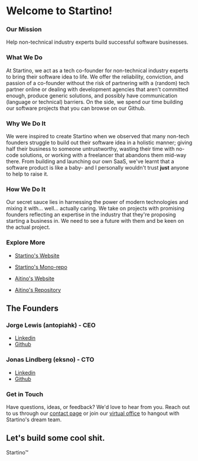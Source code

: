 # Welcome to Startino!

### Our Mission

Help non-technical industry experts build successful software businesses.

### What We Do

At Startino, we act as a tech co-founder for non-technical industry experts to bring their software idea to life. We offer the reliability, conviction, and passion of a co-founder without the risk of partnering with a (random) tech partner online or dealing with development agencies that aren't committed enough, produce generic solutions, and possibly have communication (language or technical) barriers. On the side, we spend our time building our software projects that you can browse on our Github.

### Why We Do It

We were inspired to create Startino when we observed that many non-tech founders struggle to build out their software idea in a holistic manner; giving half their business to someone untrustworthy, wasting their time with no-code solutions, or working with a freelancer that abandons them mid-way there. From building and launching our own SaaS, we've learnt that a software product is like a baby- and I personally wouldn't trust **just** anyone to help to raise it.

### How We Do It

Our secret sauce lies in harnessing the power of modern technologies and mixing it with... well... actually caring. We take on projects with promising founders reflecting an expertise in the industry that they're proposing starting a business in. We need to see a future with them and be keen on the actual project.

### Explore More

- [Startino's Website](https://futi.no)
- [Startino's Mono-repo](https://github.com/futino/futino)

- [Aitino's Website](https://aiti.no)
- [Aitino's Repository](https://github.com/futino/aitino)

## The Founders

### Jorge Lewis (antopiahk) - CEO

- [Linkedin](https://linkedin/in/jorge-lewis)
- [Github](https://github.com/antopiahk)

### Jonas Lindberg (eksno) - CTO

- [Linkedin](https://www.linkedin.com/in/eksno/)
- [Github](https://github.com/eksno)

### Get in Touch

Have questions, ideas, or feedback? We'd love to hear from you. Reach out to us through our [contact page](https://starti.no#contact) or join our [virtual office](https://app.gather.town/invite?token=lZFTlLk5S_SPpk2aj9JM) to hangout with Startino's dream team.

Let's build some cool shit.
---

Startino™
